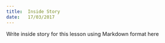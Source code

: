 ```yaml
---
title:  Inside Story
date:   17/03/2017
---
```


Write inside story for this lesson using Markdown format here